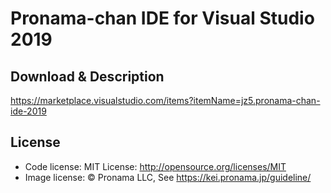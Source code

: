 # Pronama-chan IDE for Visual Studio 2019

## Download & Description

https://marketplace.visualstudio.com/items?itemName=jz5.pronama-chan-ide-2019

## License

* Code license: MIT License: http://opensource.org/licenses/MIT
* Image license: © Pronama LLC, See https://kei.pronama.jp/guideline/
